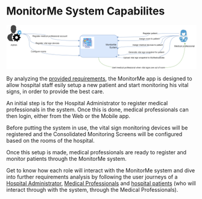 # MonitorMe System Capabilites

![Capabilities diagram](https://github.com/ArchitectsEvolutionZone/MonitorMe/blob/main/resources/capabilities%20overview%203.png)

By analyzing the [provided requirements](https://github.com/ArchitectsEvolutionZone/MonitorMe/blob/main/Requirements/Functional%20Requirements.md), the MonitorMe app is designed to allow hospital staff esily setup a new patient and start monitoring his vital signs, in order to provide the best care. 

An initial step is for the Hospital Administrator to register medical professionals in the system. Once this is done, medical professionals can then login, either from the Web or the Mobile app. 

Before putting the system in use, the vital sign monitoring devices will be registered and the Consolidated Monitoring Screens will be configured based on the rooms of the hospital. 

Once this setup is made, medical professionals are ready to register and monitor patients through the MonitorMe system.


Get to know how each role will interact with the MonitorMe system and dive into further requirements analysis by following the user journeys of a [Hospital Administrator](https://github.com/ArchitectsEvolutionZone/MonitorMe/blob/main/UserJourneysFolder/HospitalAdmin.md), [Medical Professionals](https://github.com/ArchitectsEvolutionZone/MonitorMe/blob/main/UserJourneysFolder/MedicalProfessional.md) and [hospital patients](https://github.com/ArchitectsEvolutionZone/MonitorMe/blob/main/UserJourneysFolder/Patient.md) (who will interact through with the system, through the Medical Professionals). 

